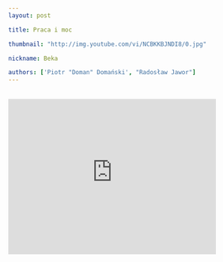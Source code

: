 ```yaml
---
layout: post

title: Praca i moc

thumbnail: "http://img.youtube.com/vi/NCBKKBJNDI8/0.jpg"

nickname: Beka

authors: ['Piotr "Doman" Domański', "Radosław Jawor"]
---
```


<br>

<div class="video-container"><iframe width="420" height="315" src="https://www.youtube.com/embed/NCBKKBJNDI8?rel=0" frameborder="0" allowfullscreen></iframe></div>
